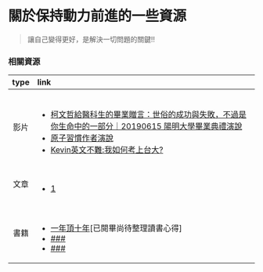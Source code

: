 # 關於保持動力前進的一些資源 

> 讓自己變得更好，是解決一切問題的關鍵!!
### 相關資源

|  type       |   link                                                               |
| :----------: | :-----------------------------------------------------                    |
| 影片    | <br><ul><li> [柯文哲給醫科生的畢業贈言：世俗的成功與失敗，不過是你生命中的一部分｜20190615 陽明大學畢業典禮演說](https://youtu.be/uQh_JpjPLwE)</li><li>[原子習慣作者演說](https://youtu.be/sU7RQC-GI9k)</li><li>[Kevin英文不難:我如何考上台大?](https://youtu.be/sGB9NMBqT4c)</li></ul>                                         |
| 文章    | <br><ul><li>[1](###)</li></ul>|
| 書籍    | <br><ul><li> [一年頂十年]()[已閱畢尚待整理讀書心得]</li><li>[###](###)</li><li>[###](###)</li></ul>         |

